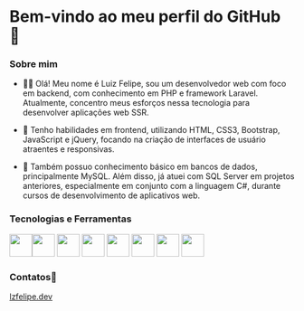 # Bem-vindo ao meu perfil do GitHub 👋

### Sobre mim
- 🧑‍💻 Olá! Meu nome é Luiz Felipe, sou um desenvolvedor web com foco em backend, com conhecimento em PHP e framework Laravel. Atualmente, concentro meus esforços nessa tecnologia para desenvolver aplicações web SSR.

- 🌟 Tenho habilidades em frontend, utilizando HTML, CSS3, Bootstrap, JavaScript e jQuery, focando na criação de interfaces de usuário atraentes e responsivas. 

- 💼 Também possuo conhecimento básico em bancos de dados, principalmente MySQL. Além disso, já atuei com SQL Server em projetos anteriores, especialmente em conjunto com a linguagem C#, durante cursos de desenvolvimento de aplicativos web.

### Tecnologias e Ferramentas

<img src="https://cdn.jsdelivr.net/gh/devicons/devicon/icons/html5/html5-original.svg" width="40" /><img src="https://cdn.jsdelivr.net/gh/devicons/devicon/icons/css3/css3-original.svg" width="40"/>
<img src="https://cdn.jsdelivr.net/gh/devicons/devicon/icons/javascript/javascript-original.svg" width="40"/>
<img src="https://cdn.jsdelivr.net/gh/devicons/devicon/icons/git/git-original.svg" width="40"/>
<img src="https://cdn.jsdelivr.net/gh/devicons/devicon/icons/csharp/csharp-original.svg" width="40"/>
<img src="https://cdn.jsdelivr.net/gh/devicons/devicon/icons/mysql/mysql-original.svg" width="40"/>
<img src="https://cdn.jsdelivr.net/gh/devicons/devicon/icons/vscode/vscode-original.svg" width="40"/>
<img src="https://cdn.jsdelivr.net/gh/devicons/devicon/icons/visualstudio/visualstudio-plain.svg" width="40"/>
          
### Contatos📲
<div>
   <a href="https://www.lzfelipe.dev/" target="_blank">lzfelipe.dev</a>
</div>


